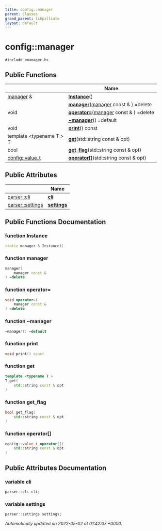```yaml
---
title: config::manager
parent: Classes
grand_parent: libpalliate
layout: default
---
```


# config::manager






`#include <manager.h>`

## Public Functions

|                | Name           |
| -------------- | -------------- |
| [manager](/libpalliate/generated/Classes/classconfig_1_1manager) & | **[Instance](/libpalliate/generated/Classes/classconfig_1_1manager#function-instance)**() |
| | **[manager](/libpalliate/generated/Classes/classconfig_1_1manager#function-manager)**([manager](/libpalliate/generated/Classes/classconfig_1_1manager) const & ) =delete |
| void | **[operator=](/libpalliate/generated/Classes/classconfig_1_1manager#function-operator=)**([manager](/libpalliate/generated/Classes/classconfig_1_1manager) const & ) =delete |
| | **[~manager](/libpalliate/generated/Classes/classconfig_1_1manager#function-~manager)**() =default |
| void | **[print](/libpalliate/generated/Classes/classconfig_1_1manager#function-print)**() const |
| template <typename T \> <br>T | **[get](/libpalliate/generated/Classes/classconfig_1_1manager#function-get)**(std::string const & opt) |
| bool | **[get_flag](/libpalliate/generated/Classes/classconfig_1_1manager#function-get-flag)**(std::string const & opt) |
| [config::value_t](/libpalliate/generated/Namespaces/namespaceconfig#using-value-t) | **[operator[]](/libpalliate/generated/Classes/classconfig_1_1manager#function-operator[])**(std::string const & opt) |

## Public Attributes

|                | Name           |
| -------------- | -------------- |
| [parser::cli](/libpalliate/generated/Classes/classconfig_1_1parser_1_1cli) | **[cli](/libpalliate/generated/Classes/classconfig_1_1manager#variable-cli)**  |
| [parser::settings](/libpalliate/generated/Classes/classconfig_1_1parser_1_1settings) | **[settings](/libpalliate/generated/Classes/classconfig_1_1manager#variable-settings)**  |

## Public Functions Documentation

### function Instance

```cpp
static manager & Instance()
```


### function manager

```cpp
manager(
    manager const & 
) =delete
```


### function operator=

```cpp
void operator=(
    manager const & 
) =delete
```


### function ~manager

```cpp
~manager() =default
```


### function print

```cpp
void print() const
```


### function get

```cpp
template <typename T >
T get(
    std::string const & opt
)
```


### function get_flag

```cpp
bool get_flag(
    std::string const & opt
)
```


### function operator[]

```cpp
config::value_t operator[](
    std::string const & opt
)
```


## Public Attributes Documentation

### variable cli

```cpp
parser::cli cli;
```


### variable settings

```cpp
parser::settings settings;
```



_Automatically updated on 2022-05-02 at 01:42:07 +0000._